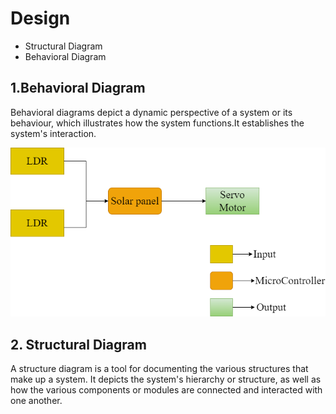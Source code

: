 # Design

* Structural Diagram
* Behavioral Diagram

## 1.Behavioral Diagram

Behavioral diagrams depict a dynamic perspective of a system or its behaviour, which illustrates how the system functions.It establishes the system's interaction.

![behavioral](https://github.com/Soundarya30/M2_Project/blob/main/2_Design/Block%20Diagram.drawio.png)

## 2. Structural Diagram

A structure diagram is a tool for documenting the various structures that make up a system. It depicts the system's hierarchy or structure, as well as how the various components or modules are connected and interacted with one another.

